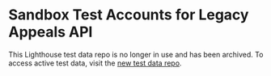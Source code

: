# Sandbox Test Accounts for Legacy Appeals API

This Lighthouse test data repo is no longer in use and has been archived. To access active test data, visit the [new test data repo](https://developer.va.gov/explore/api/legacy-appeals/test-users).
